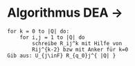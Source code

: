 # Algorithmus DEA ->

```(pseudocode)
for k = 0 to |Q| do:
    for i,j = 1 to |Q| do
        schreibe R_ij^k mit Hilfe von
        Rij^{k-2} bzw mit Anker für k=0
Gib aus: U_{j\inF} R_{q_0}j^{ |Q| }
```